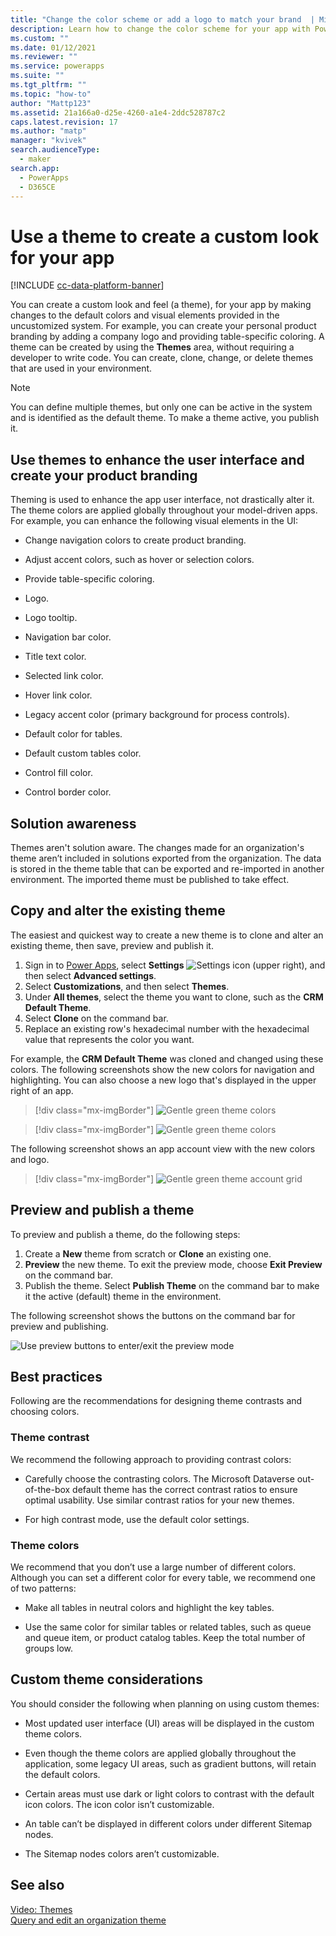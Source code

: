 ```yaml
---
title: "Change the color scheme or add a logo to match your brand  | MicrosoftDocs"
description: Learn how to change the color scheme for your app with Power Apps
ms.custom: ""
ms.date: 01/12/2021
ms.reviewer: ""
ms.service: powerapps
ms.suite: ""
ms.tgt_pltfrm: ""
ms.topic: "how-to"
author: "Mattp123"
ms.assetid: 21a166a0-d25e-4260-a1e4-2ddc528787c2
caps.latest.revision: 17
ms.author: "matp"
manager: "kvivek"
search.audienceType: 
  - maker
search.app: 
  - PowerApps
  - D365CE
---
```

# Use a theme to create a custom look for your app

[!INCLUDE [cc-data-platform-banner](../../includes/cc-data-platform-banner.md)]

You can create a custom look and feel (a theme), for your app by making changes to the default colors and visual elements provided in the uncustomized system. For example, you can create your personal product branding by adding a company logo and providing table-specific coloring. A theme can be created by using the **Themes** area, without requiring a developer to write code. You can create, clone, change, or delete themes that are used in your environment. 

> [!NOTE]
> You can define multiple themes, but only one can be active in the system and is identified as the default theme. To make a theme active, you publish it.
  
<a name="UseThemes"></a>   
## Use themes to enhance the user interface and create your product branding

 Theming is used to enhance the app user interface, not drastically alter it. The theme colors are applied globally throughout your model-driven apps. For example, you can enhance the following visual elements in the UI:  
  
- Change navigation colors to create product branding.
  
- Adjust accent colors, such as hover or selection colors.
  
- Provide table-specific coloring.
    
- Logo.
  
- Logo tooltip.
  
- Navigation bar color.  
  
- Title text color.  
  
- Selected link color.  
  
- Hover link color.  
  
- Legacy accent color (primary background for process controls).
  
- Default color for tables.
  
- Default custom tables color.
  
- Control fill color.
  
- Control border color. 
  
<a name="Solution"></a>   
## Solution awareness

 Themes aren't solution aware. The changes made for an organization's theme aren’t included in  solutions exported from the organization. The data is stored in the theme table that can be exported and re-imported in another environment. The imported theme must be published to take effect.  
  
<a name="CloneAlter"></a>   
## Copy and alter the existing theme

 The easiest and quickest way to create a new theme is to clone and alter an existing theme, then save, preview and publish it.
 
1. Sign in to [Power Apps](https://make.powerapps.com/?utm_source=padocs&utm_medium=linkinadoc&utm_campaign=referralsfromdoc), select **Settings** ![Settings icon](../model-driven-apps/media/powerapps-gear.png) (upper right), and then select **Advanced settings**.
1. Select **Customizations**, and then select **Themes**.
1. Under **All themes**, select the theme you want to clone, such as the **CRM Default Theme**. 
1. Select **Clone** on the command bar. 
1. Replace an existing row's hexadecimal number with the hexadecimal value that represents the color you want.

For example, the **CRM Default Theme** was cloned and changed using these colors. The following screenshots show the new colors for navigation and highlighting. You can also choose a new logo that's displayed in the upper right of an app.  
 
 > [!div class="mx-imgBorder"] 
 > ![Gentle green theme colors](media/theme-gentle-green.png "Gentle green theme colors")

 > [!div class="mx-imgBorder"] 
 > ![Gentle green theme colors](media/theme-gentle-green2.png "Gentle green theme colors")  
  
 The following screenshot shows an app account view with the new colors and logo.  
 
 > [!div class="mx-imgBorder"] 
 > ![Gentle green theme account grid](media/themes-gentle-green-account-grid.png "Gentle green theme account grid")  
  
<a name="Publish"></a>   
## Preview and publish a theme  
 To preview and publish a theme, do the following steps:  
  
1. Create a **New** theme from scratch or **Clone** an existing one.  
1. **Preview** the new theme. To exit the preview mode, choose **Exit Preview** on the command bar.  
1. Publish the theme. Select **Publish Theme** on the command bar to make it the active (default) theme in the environment.  
  
 The following screenshot shows the buttons on the command bar for preview and publishing.  
  
 ![Use preview buttons to enter&#47;exit the preview mode](media/themes-preview-buttons.PNG "Use preview buttons to enter/exit the preview mode")  
  
<a name="BestPracticies"></a>   
## Best practices

 Following are the recommendations for designing theme contrasts and choosing colors.  
  
### Theme contrast

 We recommend the following approach to providing contrast colors:  
  
-   Carefully choose the contrasting colors. The Microsoft Dataverse out-of-the-box default theme has the correct contrast ratios to ensure optimal usability. Use similar contrast ratios for your new themes.  
  
-   For high contrast mode, use the default color settings.  
  
### Theme colors

 We recommend that you don’t use a large number of different colors. Although you can set a different color for every table, we recommend one of two patterns:  
  
-   Make all tables in neutral colors and highlight the key tables.  
  
-   Use the same color for similar tables or related tables, such as queue and queue item, or product catalog tables. Keep the total number of groups low.  
  
<a name="Considerations"></a>   
## Custom theme considerations

 You should consider the following when planning on using custom themes:  
  
-   Most updated user interface (UI) areas will be displayed in the custom theme colors.  
  
-   Even though the theme colors are applied globally throughout the application, some legacy UI areas, such as gradient buttons, will retain the default colors.  
  
-   Certain areas must use dark or light colors to contrast with the default icon colors. The icon color isn’t customizable.  
  
-   An table can’t be displayed in different colors under different Sitemap nodes.  
  
-   The Sitemap nodes colors aren’t customizable.  
  
## See also  
         
 [Video: Themes](https://go.microsoft.com/fwlink/p/?LinkId=529568) <br />
 [Query and edit an organization theme](https://docs.microsoft.com/dynamics365/customer-engagement/developer/customize-dev/query-and-edit-an-organization-theme)

